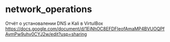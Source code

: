 # network_operations
Отчёт о установалении DNS и Kali в VirtulBox
https://docs.google.com/document/d/1EjNhOC8EFDFIeofAmaMP4BVUOQPfAvmPw9uhv0CYJ2w/edit?usp=sharing
